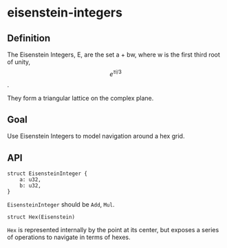 # eisenstein-integers

## Definition

The Eisenstein Integers, E, are the set a + bw, where w is the first third root of unity, $$e^{\tau i / 3}$$.  

They form a triangular lattice on the complex plane.  

## Goal

Use Eisenstein Integers to model navigation around a hex grid.  

## API

    struct EisensteinInteger {
        a: u32,
        b: u32,
    }

`EisensteinInteger` should be `Add`, `Mul`.  

    struct Hex(Eisenstein)

`Hex` is represented internally by the point at its center, but exposes a series of operations to navigate in terms of hexes.